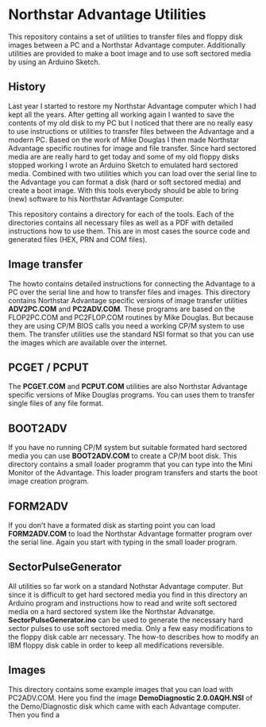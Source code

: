 # Northstar Advantage Utilities
This repository contains a set of utilities to transfer files and floppy disk images between a PC and a Northstar Advantage computer. Additionally utilities are provided to make a boot image and to use soft sectored media by using an Arduino Sketch.

## History
Last year I started to restore my Northstar Advantage computer which I had kept all the years. After getting all working again I wanted to save the contents of my old disk to my PC but I noticed that there are no really easy to use instructions or utilities to transfer files between the Advantage and a modern PC. 
Based on the work of Mike Douglas I then made Northstar Advantage specific routines for image and file transfer. Since hard sectored media are are really hard to get today and some of my old floppy disks stopped working I wrote an Arduino Sketch to emulated hard sectored media.
Combined with two utilities which you can load over the serial line to the Advantage you can format a disk (hard or soft sectored media) and create a boot image. With this tools everybody should be able to bring (new) software to his Northstar Advantage Computer.

This repository contains a directory for each of the tools. Each of the directories contains all necessary files as well as a PDF with detailed instructions how to use them. This are in most cases the source code and generated files (HEX, PRN and COM files).

## Image transfer
The howto contains detailed instructions for connecting the Advantage to a PC over the serial line and how to transfer files and images. This directory contains Northstar Advantage specific versions of image transfer utilities **ADV2PC.COM** and **PC2ADV.COM**. These programs are based on the FLOP2PC.COM and PC2FLOP.COM routines by Mike Douglas. But because they are using CP/M BIOS calls you need a working CP/M system to use them. The transfer utilities use the standard NSI format so that you can use the images which are available over the internet. 

## PCGET / PCPUT
The **PCGET.COM** and **PCPUT.COM** utilities are also Northstar Advantage specific versions of Mike Douglas programs. You can uses them to transfer single files of any file format. 

## BOOT2ADV
If you have no running CP/M system but suitable formated hard sectored media you can use **BOOT2ADV.COM** to create a CP/M boot disk. This directory contains a small loader programm that you can type into the Mini Monitor of the Advantage. This loader program transfers and starts the boot image creation program.

## FORM2ADV
If you don't have a formated disk as starting point you can load **FORM2ADV.COM** to load the Northstar Advantage formatter program over the serial line. Again you start with typing in the small loader program.

## SectorPulseGenerator
All utilities so far work on a standard Nothstar Advantage computer. But since it is difficult to get hard sectored media you find in this directory an Arduino program and instructions how to read and write soft sectored media on a hard sectored system like the Northstar Advanatge. **SectorPulseGenerator.ino** can be used to generate the necessary hard sector pulses to use soft sectored media. Only a few easy modifications to the floppy disk cable arr necessary. The how-to describes how to modify an IBM floppy disk cable in order to keep all medifications reversible.

## Images 
This directory contains some example images that you can load with PC2ADV.COM. Here you find the image **DemoDiagnostic 2.0.0AQH.NSI** of the Demo/Diagnostic disk which came with each Advantage computer. Then you find a  


